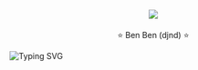 <div align="center">
<h1 align="center">
  <a href="">
    <img src="https://readme-typing-svg.herokuapp.com?font=Righteous&size=35&duration=4000&color=8E44AD&center=true&vCenter=true&width=500&height=70&lines=Project+BenVA;Welcome+to+BenVA+Project" />
  </a>
</h1>
</div>

<div style="text-align: center;">


  <div class="blink">⭐ Ben Ben (djnd) ⭐</div>
</div>

![Typing SVG](https://readme-typing-svg.herokuapp.com?font=Fira+Code&size=24&pause=1000&color=F70000&background=FFFFFF00&width=600&height=60&lines=I'm+glad+you+stopped+by!;Have+a+great+day+coding!)
